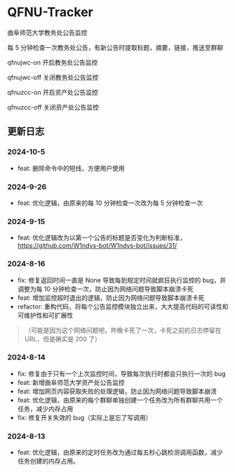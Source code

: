 # QFNU-Tracker

曲阜师范大学教务处公告监控

每 5 分钟检查一次教务处公告，有新公告时提取标题，摘要，链接，推送至群聊

qfnujwc-on 开启教务处公告监控

qfnujwc-off 关闭教务处公告监控

qfnuzcc-on 开启资产处公告监控

qfnuzcc-off 关闭资产处公告监控

## 更新日志

### 2024-10-5

- feat: 删除命令中的短线，方便用户使用

### 2024-9-26

- feat: 优化逻辑，由原来的每 10 分钟检查一次改为每 5 分钟检查一次

### 2024-9-15

- feat: 优化逻辑改为以第一个公告的标题是否变化为判断标准，https://github.com/W1ndys-bot/W1ndys-bot/issues/31/

### 2024-8-16

- fix: 修复返回时间一直是 None 导致每到规定时间就疯狂执行监控的 bug，并调整为每 10 分钟检查一次，防止因为网络问题导致脚本崩溃卡死
- feat: 增加监控超时退出的逻辑，防止因为网络问题导致脚本崩溃卡死
- refactor: 重构代码，将每个公告监控模块独立出来，大大提高代码的可读性和可维护性和可扩展性

> （可能是因为这个网络问题吧，昨晚卡死了一次，卡死之前的日志停留在 URL，但是确实是 200 了）

### 2024-8-14

- fix: 修复由于只有一个上次监控时间，导致每次执行时都会只执行一次的 bug
- feat: 新增曲阜师范大学资产处公告监控
- feat: 增加网页内容获取失败的处理逻辑，防止因为网络问题导致脚本崩溃
- feat: 优化逻辑，由原来的每个群聊单独创建一个任务改为所有群聊共用一个任务，减少内存占用
- fix: 修复开关失效的 bug（实际上是忘了写调用）

### 2024-8-13

- feat: 优化逻辑，由原来的定时任务改为通过每五秒心跳检测调用函数，减少任务创建的内存占用。
